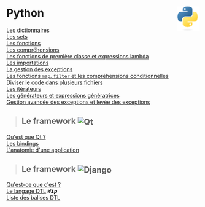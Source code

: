 # **Python** <a href="../"><img align="right" src="../src/images/Python-logo-notext.svg" alt="Python" title="Python" widht="auto" height="64px"></a>

[Les dictionnaires](../exercises/practice10)  
[Les sets](../exercises/practice11)  
[Les fonctions](../exercises/practice12)  
[Les compréhensions](exercises/practice15)  
[Les fonctions de première classe et expressions lambda](exercises/practice16)  
[Les importations](exercises/practice18)  
[La gestion des exceptions](exercises/practice19)  
[Les fonctions `map`, `filter` et les compréhensions conditionnelles](exercises/practice20)  
[Diviser le code dans plusieurs fichiers](exercises/practice21)  
[Les itérateurs](exercises/practice22)  
[Les générateurs et expressions génératrices](exercises/practice23)  
[Gestion avancée des exceptions et levée des exceptions](exercises/practice24)  

> ## **Le framework** <img align="center" src="https://upload.wikimedia.org/wikipedia/commons/thumb/8/81/Qt_logo_neon_2022.svg/langfr-2560px-Qt_logo_neon_2022.svg.png" alt="Qt" title="Qt" widht="auto" height="36px">

[Qu'est que Qt ?](qt "Qu'est que le framework Qt")  
[Les bindings](qt/bindings "Les bindings")  
[L'anatomie d'une application](qt/anatomyOfAnApp "L'anatomie d'une application Qt")

> ## **Le framework** <img align="center" src="https://www.djangoproject.com/m/img/logos/django-logo-negative.svg" alt="Django" title="Django" widht="auto" height="36px">


[Qu'est-ce que c'est ?](django "Qu'est-ce que Django ?")  
[Le langage DTL](django/dtl/ "Le langage de gabarits de Django") <kbd>_**Wip**_</kbd>  
[Liste des balises DTL](django/dtl/balises "La liste des balises DTL")  
